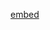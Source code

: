 [embed](https://github.com/RU09342/lab-5-sensing-the-world-around-you-mitchell-hay/blob/master/PCB%20Design/Schematic.pdf)
